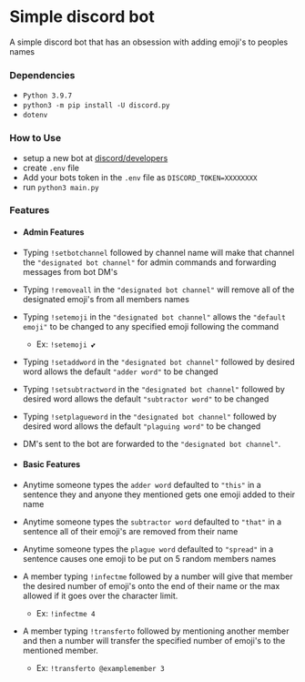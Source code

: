 # Simple discord bot
A simple discord bot that has an obsession with adding emoji's to peoples names

### Dependencies

* `Python 3.9.7`
* `python3 -m pip install -U discord.py`
* `dotenv`

### How to Use

* setup a new bot at [discord/developers](https://discord.com/login?redirect_to=%2Fdevelopers%2Fapplications)
* create `.env` file
* Add your bots token in the `.env` file as `DISCORD_TOKEN=XXXXXXXX`
* run `python3 main.py`

### Features

* #### Admin Features
* Typing `!setbotchannel` followed by channel name will make that channel the `"designated bot channel"` for admin commands and forwarding messages from bot DM's
* Typing `!removeall` in the `"designated bot channel"` will remove all of the designated emoji's from all members names
* Typing `!setemoji` in the `"designated bot channel"` allows the `"default emoji"` to be changed to any specified emoji following the command
  * Ex: `!setemoji 💕`
* Typing `!setaddword` in the `"designated bot channel"` followed by desired word allows the default `"adder word"` to be changed
* Typing `!setsubtractword` in the `"designated bot channel"` followed by desired word allows the default `"subtractor word"` to be changed
* Typing `!setplagueword` in the `"designated bot channel"` followed by desired word allows the default `"plaguing word"` to be changed

* DM's sent to the bot are forwarded to the `"designated bot channel"`.

* #### Basic Features
* Anytime someone types the `adder word` defaulted to `"this"` in a sentence they and anyone they mentioned gets one emoji added to their name
* Anytime someone types the `subtractor word` defaulted to `"that"` in a sentence all of their emoji's are removed from their name
* Anytime someone types the `plague word` defaulted to `"spread"` in a sentence causes one emoji to be put on 5 random members names
* A member typing `!infectme` followed by a number will give that member the desired number of emoji's onto the end of their name or the max allowed if it goes over the character limit.
  * Ex: `!infectme 4`
* A member typing `!transferto` followed by mentioning another member and then a number will transfer the specified number of emoji's to the mentioned member.
  * Ex: `!transferto @examplemember 3`
